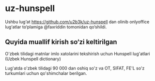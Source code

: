 # uz-hunspell
Ushbu lug‘at https://github.com/u2b3k/uz-hunspell  dan olinib onlyoffice lug‘atlar to‘plamiga @faxriddin tomonidan qo‘shildi. 

## Quyida muallif kirish so‘zi keltirilgan
O'zbek tilidagi matnlar imlo xatolarini tekshirish uchun Hunspell lug'atlari (Uzbek Hunspell dictionary)

Lug'atda o'zbek tilidagi 90 000 dan oshiq so'z va OT, SIFAT, FE'L so'z turkumlari uchun qo'shimchalar berilgan.

